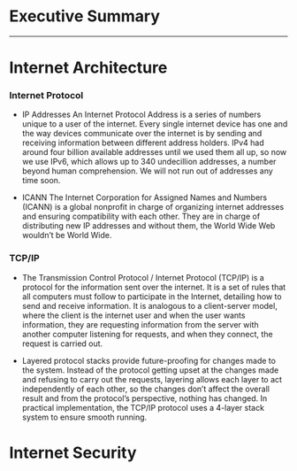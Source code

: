 # Executive Summary #
***
# Internet Architecture #

### Internet Protocol ###

  * IP Addresses
An Internet Protocol Address is a series of numbers unique to a user of the internet. Every single internet device has one and the way devices communicate over the internet is by sending and receiving information between different address holders. IPv4 had around four billion available addresses until we used them all up, so now we use IPv6, which allows up to 340 undecillion addresses, a number beyond human comprehension. We will not run out of addresses any time soon.

  * ICANN
The Internet Corporation for Assigned Names and Numbers (ICANN) is a global nonprofit in charge of organizing internet addresses and ensuring compatibility with each other. They are in charge of distributing new IP addresses and without them, the World Wide Web wouldn’t be World Wide.

### TCP/IP ###

  * The Transmission Control Protocol / Internet Protocol (TCP/IP) is a protocol for the information sent over the internet. It is a set of rules that all computers must follow to participate in the Internet, detailing how to send and receive information. It is analogous to a client-server model, where the client is the internet user and when the user wants information, they are requesting information from the server with another computer listening for requests, and when they connect, the request is carried out.

  * Layered protocol stacks provide future-proofing for changes made to the system. Instead of the protocol getting upset at the changes made and refusing to carry out the requests, layering allows each layer to act independently of each other, so the changes don’t affect the overall result and from the protocol’s perspective, nothing has changed. In practical implementation, the TCP/IP protocol uses a 4-layer stack system to ensure smooth running.

# Internet Security #


